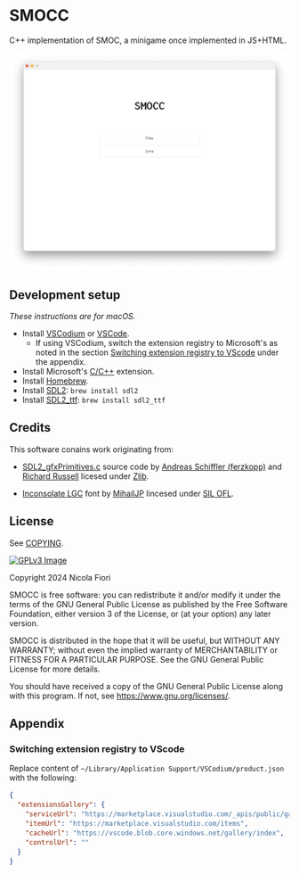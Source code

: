 # SMOCC

C++ implementation of SMOC, a minigame once implemented in JS+HTML.

![](screenshot.png)

## Development setup

_These instructions are for macOS._

- Install [VSCodium] or [VSCode].
  - If using VSCodium, switch the extension registry to Microsoft's as noted in the section
    [Switching extension registry to VScode] under the appendix.
- Install Microsoft's [C/C++](https://marketplace.visualstudio.com/items?itemName=ms-vscode.cpptools) extension.
- Install [Homebrew].
- Install [SDL2]: `brew install sdl2`
- Install [SDL2_ttf](https://wiki.libsdl.org/SDL2_ttf/FrontPage): `brew install sdl2_ttf`

[VSCodium]: https://vscodium.com
[VSCode]: https://code.visualstudio.com
[Homebrew]: https://brew.sh/
[SDL2]: https://wiki.libsdl.org/SDL2/Installation
[Switching extension registry to VScode]: #switching-extension-registry-to-vscode

## Credits

This software conains work originating from:

- [SDL2_gfxPrimitives.c] source code by [Andreas Schiffler (ferzkopp)] and [Richard Russell]
  licesed under [Zlib](http://www.zlib.net/zlib_license.html).

- [Inconsolate LGC] font by [MihailJP] lincesed under
  [SIL OFL](out/inconsolata-lgc/LICENSE).

[Andreas Schiffler (ferzkopp)]: https://www.ferzkopp.net/
[Richard Russell]: http://rtrussell.co.uk/
[SDL2_gfxPrimitives.c]: https://github.com/rtrussell/BBCSDL/blob/85f1c5f/src/SDL2_gfxPrimitives.c
[Zlib]: http://www.zlib.net/zlib_license.html
[MihailJP]: https://github.com/MihailJP
[Inconsolate LGC]: https://github.com/MihailJP/Inconsolata-LGC

## License

See [COPYING].

[![GPLv3 Image]][GPLv3]

Copyright 2024 Nicola Fiori

SMOCC is free software: you can redistribute it and/or modify it under the
terms of the GNU General Public License as published by the Free Software
Foundation, either version 3 of the License, or (at your option) any later
version.

SMOCC is distributed in the hope that it will be useful, but WITHOUT ANY
WARRANTY; without even the implied warranty of MERCHANTABILITY or FITNESS FOR A
PARTICULAR PURPOSE. See the GNU General Public License for more details.

You should have received a copy of the GNU General Public License along with
this program. If not, see <https://www.gnu.org/licenses/>.

[COPYING]: COPYING
[GPLv3 Image]: https://www.gnu.org/graphics/gplv3-127x51.png
[GPlv3]: http://www.gnu.org/licenses/gpl-3.0.en.html

## Appendix

### Switching extension registry to VScode

Replace content of `~/Library/Application Support/VSCodium/product.json`
with the following:

```json
{
  "extensionsGallery": {
    "serviceUrl": "https://marketplace.visualstudio.com/_apis/public/gallery",
    "itemUrl": "https://marketplace.visualstudio.com/items",
    "cacheUrl": "https://vscode.blob.core.windows.net/gallery/index",
    "controlUrl": ""
  }
}
```
